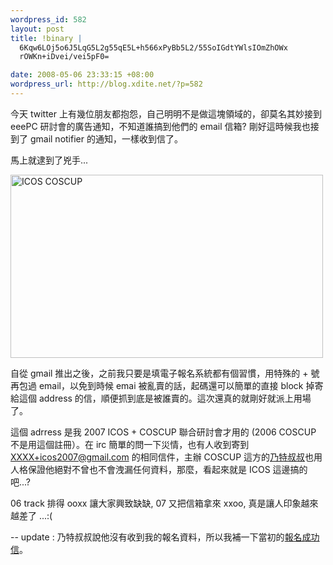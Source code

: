 ```yaml
--- 
wordpress_id: 582
layout: post
title: !binary |
  6Kqw6LOj5o6J5LqG5L2g55qE5L+h566xPyBb5L2/55SoIGdtYWlsIOmZhOWx
  rOWKn+iDvei/vei5pF0=

date: 2008-05-06 23:33:15 +08:00
wordpress_url: http://blog.xdite.net/?p=582
---
```

今天 twitter 上有幾位朋友都抱怨，自己明明不是做這塊領域的，卻莫名其妙接到 eeePC 研討會的廣告通知，不知道誰搞到他們的 email 信箱? 剛好這時候我也接到了 gmail notifier 的通知，一樣收到信了。

馬上就逮到了兇手...

<a href="http://www.flickr.com/photos/xdite/2471260108/" title="Flickr 上 xdite 的 ICOS COSCUP"><img src="http://farm3.static.flickr.com/2253/2471260108_8a7402ba36.jpg" width="500" height="293" alt="ICOS COSCUP" /></a>

自從 gmail 推出之後，之前我只要是填電子報名系統都有個習慣，用特殊的 + 號再包過 email，以免到時候 emai 被亂賣的話，起碼還可以簡單的直接 block 掉寄給這個 address 的信，順便抓到底是被誰賣的。這次還真的就剛好就派上用場了。

這個 adrress 是我 2007 ICOS + COSCUP 聯合研討會才用的 (2006 COSCUP 不是用這個註冊）。在 irc 簡單的問一下災情，也有人收到寄到 XXXX+icos2007@gmail.com 的相同信件，主辦 COSCUP 這方的<a href="http://knightfeng.org/blog">乃特叔叔</a>也用人格保證他絕對不曾也不會洩漏任何資料，那麼，看起來就是 ICOS 這邊搞的吧...?

06 track 排得 ooxx 讓大家興致缺缺, 07 又把信箱拿來 xxoo, 真是讓人印象越來越差了 ...:(

--
update : 
乃特叔叔說他沒有收到我的報名資料，所以我補一下當初的<a href="http://www.flickr.com/photos/xdite/2471371150/">報名成功信</a>。
